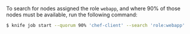 To search for nodes assigned the role `webapp`, and where 90% of those
nodes must be available, run the following command:

``` bash
$ knife job start --quorum 90% 'chef-client' --search 'role:webapp'
```